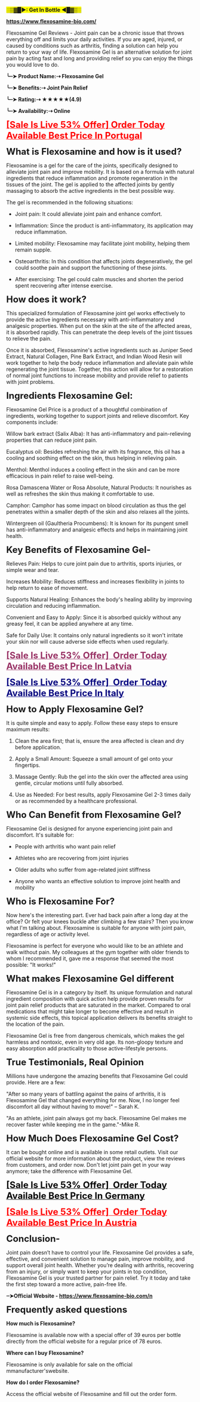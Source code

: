 <p dir="ltr"><span style="background-color: #ffff00;"><strong>░▒▓█►: Get In Bottle ◄█▓▒░</strong></span></p>
<p dir="ltr"><strong><a href="https://www.flexosamine-bio.com/" target="_blank" rel="nofollow" data-saferedirecturl="https://www.google.com/url?hl=en&amp;q=https://www.flexosamine-bio.com/&amp;source=gmail&amp;ust=1734197516291000&amp;usg=AOvVaw0pI8lpcIT145GBk-GErdPP">https://www.flexosamine-bio.com/</a></strong></p>
<p dir="ltr">Flexosamine Gel Reviews - Joint pain can be a chronic issue that throws everything off and limits your daily activities. If you are aged, injured, or caused by conditions such as arthritis, finding a solution can help you return to your way of life. Flexosamine Gel is an alternative solution for joint pain by acting fast and long and providing relief so you can enjoy the things you would love to do.</p>
<p dir="ltr"><strong>╰┈➤ Product Name:⇢&nbsp;Flexosamine Gel</strong></p>
<p dir="ltr"><strong>╰┈➤ Benefits:⇢ Joint Pain Relief</strong></p>
<p dir="ltr"><strong>╰┈➤ Rating:⇢ ★★★★★(4.9)</strong></p>
<p dir="ltr"><strong>╰┈➤ Availability:⇢ Online</strong></p>
<p dir="ltr"><span style="color: #ff0000;"><strong><a style="color: #ff0000;" href="https://www.flexosamine-bio.com/pt/" target="_blank" rel="nofollow" data-saferedirecturl="https://www.google.com/url?hl=en&amp;q=https://www.flexosamine-bio.com/pt/&amp;source=gmail&amp;ust=1734197516291000&amp;usg=AOvVaw2-siExdEDHUXO_YwFnFbGX"><span style="font-size: x-large;">[Sale Is Live 53% Offer] Order Today Available Best Price In Portugal</span></a></strong></span></p>
<p dir="ltr"><strong><span style="font-size: x-large;">What is Flexosamine and how is it used?</span></strong></p>
<p dir="ltr">Flexosamine is a gel for the care of the joints, specifically designed to alleviate joint pain and improve mobility. It is based on a formula with natural ingredients that reduce inflammation and promote regeneration in the tissues of the joint. The gel is applied to the affected joints by gently massaging to absorb the active ingredients in the best possible way.</p>
<p dir="ltr">The gel is recommended in the following situations:</p>
<ul>
<li dir="ltr">
<p dir="ltr">Joint pain: It could alleviate joint pain and enhance comfort.</p>
</li>
<li dir="ltr">
<p dir="ltr">Inflammation: Since the product is anti-inflammatory, its application may reduce inflammation.</p>
</li>
<li dir="ltr">
<p dir="ltr">Limited mobility: Flexosamine may facilitate joint mobility, helping them remain supple.</p>
</li>
<li dir="ltr">
<p dir="ltr">Osteoarthritis: In this condition that affects joints degeneratively, the gel could soothe pain and support the functioning of these joints.</p>
</li>
<li dir="ltr">
<p dir="ltr">After exercising: The gel could calm muscles and shorten the period spent recovering after intense exercise.</p>
</li>
</ul>
<p dir="ltr"><strong><span style="font-size: x-large;">How does it work?</span></strong></p>
<p dir="ltr">This specialized formulation of Flexosamine joint gel works effectively to provide the active ingredients necessary with anti-inflammatory and analgesic properties. When put on the skin at the site of the affected areas, it is absorbed rapidly. This can penetrate the deep levels of the joint tissues to relieve the pain.</p>
<p dir="ltr">Once it is absorbed, Flexosamine's active ingredients such as Juniper Seed Extract, Natural Collagen, Pine Bark Extract, and Indian Wood Resin will work together to help the body reduce inflammation and alleviate pain while regenerating the joint tissue. Together, this action will allow for a restoration of normal joint functions to increase mobility and provide relief to patients with joint problems.</p>
<p dir="ltr"><strong><span style="font-size: x-large;">Ingredients Flexosamine Gel:</span></strong></p>
<p dir="ltr">Flexosamine Gel Price is a product of a thoughtful combination of ingredients, working together to support joints and relieve discomfort. Key components include:</p>
<p dir="ltr">Willow bark extract (Salix Alba): It has anti-inflammatory and pain-relieving properties that can reduce joint pain.</p>
<p dir="ltr">Eucalyptus oil: Besides refreshing the air with its fragrance, this oil has a cooling and soothing effect on the skin, thus helping in relieving pain.</p>
<p dir="ltr">Menthol: Menthol induces a cooling effect in the skin and can be more efficacious in pain relief to raise well-being.</p>
<p dir="ltr">Rosa Damascena Water or Rosa Absolute, Natural Products: It nourishes as well as refreshes the skin thus making it comfortable to use.</p>
<p dir="ltr">Camphor: Camphor has some impact on blood circulation as thus the gel penetrates within a smaller depth of the skin and also relaxes all the joints.</p>
<p dir="ltr">Wintergreen oil (Gaultheria Procumbens): It is known for its pungent smell has anti-inflammatory and analgesic effects and helps in maintaining joint health.</p>
<p dir="ltr"><strong><span style="font-size: x-large;">Key Benefits of Flexosamine Gel-</span></strong></p>
<p dir="ltr">Relieves Pain: Helps to cure joint pain due to arthritis, sports injuries, or simple wear and tear.</p>
<p dir="ltr">Increases Mobility: Reduces stiffness and increases flexibility in joints to help return to ease of movement.</p>
<p dir="ltr">Supports Natural Healing: Enhances the body's healing ability by improving circulation and reducing inflammation.</p>
<p dir="ltr">Convenient and Easy to Apply: Since it is absorbed quickly without any greasy feel, it can be applied anywhere at any time.</p>
<p dir="ltr">Safe for Daily Use: It contains only natural ingredients so it won't irritate your skin nor will cause adverse side effects when used regularly.</p>
<p dir="ltr"><span style="color: #993366;"><strong><a style="color: #993366;" href="https://www.flexosamine-bio.com/lt/" target="_blank" rel="nofollow" data-saferedirecturl="https://www.google.com/url?hl=en&amp;q=https://www.flexosamine-bio.com/lt/&amp;source=gmail&amp;ust=1734197516292000&amp;usg=AOvVaw3giW3Q9v6wU6ZGzmyI_fog"><span style="font-size: x-large;">[Sale Is Live 53% Offer]&nbsp; Order Today Available Best Price In Latvia</span></a></strong></span></p>
<p dir="ltr"><span style="color: #000080;"><strong><a style="color: #000080;" href="https://www.flexosamine-bio.com/it/" target="_blank" rel="nofollow" data-saferedirecturl="https://www.google.com/url?hl=en&amp;q=https://www.flexosamine-bio.com/it/&amp;source=gmail&amp;ust=1734197516292000&amp;usg=AOvVaw0qRp4A0ftSSjdF6yQ9wmka"><span style="font-size: x-large;">[Sale Is Live 53% Offer]&nbsp; Order Today Available Best Price In Italy</span></a></strong></span></p>
<p dir="ltr"><strong><span style="font-size: x-large;">How to Apply Flexosamine Gel?</span></strong></p>
<p dir="ltr">It is quite simple and easy to apply. Follow these easy steps to ensure maximum results:</p>
<ol>
<li dir="ltr">
<p dir="ltr">Clean the area first; that is, ensure the area affected is clean and dry before application.</p>
</li>
<li dir="ltr">
<p dir="ltr">Apply a Small Amount: Squeeze a small amount of gel onto your fingertips.</p>
</li>
<li dir="ltr">
<p dir="ltr">Massage Gently: Rub the gel into the skin over the affected area using gentle, circular motions until fully absorbed.</p>
</li>
<li dir="ltr">
<p dir="ltr">Use as Needed: For best results, apply Flexosamine Gel 2-3 times daily or as recommended by a healthcare professional.</p>
</li>
</ol>
<p dir="ltr"><strong><span style="font-size: x-large;">Who Can Benefit from Flexosamine Gel?</span></strong></p>
<p dir="ltr">Flexosamine Gel is designed for anyone experiencing joint pain and discomfort. It's suitable for:</p>
<ul>
<li dir="ltr">
<p dir="ltr">People with arthritis who want pain relief</p>
</li>
<li dir="ltr">
<p dir="ltr">Athletes who are recovering from joint injuries</p>
</li>
<li dir="ltr">
<p dir="ltr">Older adults who suffer from age-related joint stiffness</p>
</li>
<li dir="ltr">
<p dir="ltr">Anyone who wants an effective solution to improve joint health and mobility</p>
</li>
</ul>
<p dir="ltr"><strong><span style="font-size: x-large;">Who is Flexosamine For?</span></strong></p>
<p dir="ltr">Now here's the interesting part. Ever had back pain after a long day at the office? Or felt your knees buckle after climbing a few stairs? Then you know what I'm talking about. Flexosamine is suitable for anyone with joint pain, regardless of age or activity level.</p>
<p dir="ltr">Flexosamine is perfect for everyone who would like to be an athlete and walk without pain. My colleagues at the gym together with older friends to whom I recommended it, gave me a response that seemed the most possible: "It works!"</p>
<p dir="ltr"><strong><span style="font-size: x-large;">What makes Flexosamine Gel different</span></strong></p>
<p dir="ltr">Flexosamine Gel is in a category by itself. Its unique formulation and natural ingredient composition with quick action help provide proven results for joint pain relief products that are saturated in the market. Compared to oral medications that might take longer to become effective and result in systemic side effects, this topical application delivers its benefits straight to the location of the pain.</p>
<p dir="ltr">Flexosamine Gel is free from dangerous chemicals, which makes the gel harmless and nontoxic, even in very old age. Its non-gloopy texture and easy absorption add practicality to those active-lifestyle persons.</p>
<p dir="ltr"><strong><span style="font-size: x-large;">True Testimonials, Real Opinion</span></strong></p>
<p dir="ltr">Millions have undergone the amazing benefits that Flexosamine Gel could provide. Here are a few:</p>
<p dir="ltr">"After so many years of battling against the pains of arthritis, it is Flexosamine Gel that changed everything for me. Now, I no longer feel discomfort all day without having to move!" &ndash; Sarah K.</p>
<p dir="ltr">"As an athlete, joint pain always got my back. Flexosamine Gel makes me recover faster while keeping me in the game."-Mike R.</p>
<p dir="ltr"><strong><span style="font-size: x-large;">How Much Does Flexosamine Gel Cost?</span></strong></p>
<p dir="ltr">It can be bought online and is available in some retail outlets. Visit our official website for more information about the product, view the reviews from customers, and order now. Don't let joint pain get in your way anymore; take the difference with Flexosamine Gel.</p>
<p dir="ltr"><span style="color: #000000;"><strong><a style="color: #000000;" href="https://www.flexosamine-bio.com/de/" target="_blank" rel="nofollow" data-saferedirecturl="https://www.google.com/url?hl=en&amp;q=https://www.flexosamine-bio.com/de/&amp;source=gmail&amp;ust=1734197516292000&amp;usg=AOvVaw2JyxOA-C7UhDLFlbdUMuBj"><span style="font-size: x-large;">[Sale Is Live 53% Offer]&nbsp; Order Today Available Best Price In Germany</span></a></strong></span></p>
<p dir="ltr"><span style="color: #ff0000;"><strong><a style="color: #ff0000;" href="https://www.flexosamine-bio.com/at/" target="_blank" rel="nofollow" data-saferedirecturl="https://www.google.com/url?hl=en&amp;q=https://www.flexosamine-bio.com/at/&amp;source=gmail&amp;ust=1734197516292000&amp;usg=AOvVaw2gqP5LnxPR9EGwbtXkk-Ua"><span style="font-size: x-large;">[Sale Is Live 53% Offer]&nbsp; Order Today Available Best Price In Austria</span></a></strong></span></p>
<p dir="ltr"><strong><span style="font-size: x-large;">Conclusion-</span></strong></p>
<p dir="ltr">Joint pain doesn&rsquo;t have to control your life. Flexosamine Gel provides a safe, effective, and convenient solution to manage pain, improve mobility, and support overall joint health. Whether you&rsquo;re dealing with arthritis, recovering from an injury, or simply want to keep your joints in top condition, Flexosamine Gel is your trusted partner for pain relief. Try it today and take the first step toward a more active, pain-free life.</p>
<p dir="ltr"><strong>┈➤Official Website -&nbsp;<a href="https://www.flexosamine-bio.com/" target="_blank" rel="nofollow" data-saferedirecturl="https://www.google.com/url?hl=en&amp;q=https://www.flexosamine-bio.com/&amp;source=gmail&amp;ust=1734197516292000&amp;usg=AOvVaw2nmpHEJGhNwzTyTWXAllI9">https://www.flexosamine-bio.com/</a></strong><strong><a href="https://www.flexosamine-bio.com/" target="_blank" rel="nofollow" data-saferedirecturl="https://www.google.com/url?hl=en&amp;q=https://www.flexosamine-bio.com/&amp;source=gmail&amp;ust=1734197516292000&amp;usg=AOvVaw2nmpHEJGhNwzTyTWXAllI9">n</a></strong></p>
<p dir="ltr"><strong><span style="font-size: x-large;">Frequently asked questions</span></strong></p>
<p dir="ltr"><strong>How much is Flexosamine?</strong></p>
<p dir="ltr">Flexosamine is available now with a special offer of 39 euros per bottle directly from the official website for a regular price of 78 euros.</p>
<p dir="ltr"><strong>Where can I buy Flexosamine?</strong></p>
<p dir="ltr">Flexosamine is only available for sale on the official mmanufacturer'swebsite.</p>
<p dir="ltr"><strong>How do I order Flexosamine?</strong></p>
<p dir="ltr">Access the official website of Flexosamine and fill out the order form.</p>
